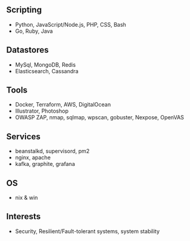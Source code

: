 ## Scripting
- Python, JavaScript/Node.js, PHP, CSS, Bash
- Go, Ruby, Java

## Datastores
- MySql, MongoDB, Redis
- Elasticsearch, Cassandra

## Tools
- Docker, Terraform, AWS, DigitalOcean
- Illustrator, Photoshop
- OWASP ZAP, nmap, sqlmap, wpscan, gobuster, Nexpose, OpenVAS

## Services
- beanstalkd, supervisord, pm2
- nginx, apache
- kafka, graphite, grafana

## OS
- nix & win

## Interests
- Security, Resilient/Fault-tolerant systems, system stability 
